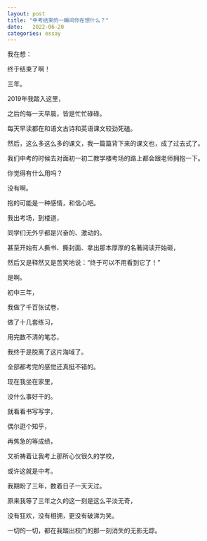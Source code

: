 ```yaml
---
layout: post
title: "中考结束的一瞬间你在想什么？"
date:   2022-06-20
categories: essay
---
```


我在想：

终于结束了啊！

三年。

2019年我踏入这里，

之后的每一天早晨，皆是忙忙碌碌。

每天早读都在和语文古诗和英语课文较劲死磕。

然后，这么多这么多的课文，我一篇篇背下来的课文也，成了过去式了。

我们中考的时候去对面初一初二教学楼考场的路上都会跟老师拥抱一下。

你觉得有什么用吗？

没有啊。

抱的可能是一种感情，和信心吧。

我出考场，到楼道，

同学们无外乎都是兴奋的、激动的。

甚至开始有人撕书、撕封面、拿出那本厚厚的名著阅读开始砸，

然后又是释然又是苦笑地说：“终于可以不用看到它了！”

是啊。

初中三年，

我做了千百张试卷，

做了十几套练习，

用完数不清的笔芯，

我终于是脱离了这片海域了。

全部都考完的感觉还真挺不错的。

现在我坐在家里，

没什么事好干的。

就看看书写写字，

偶尔逛个知乎，

再焦急的等成绩，

又祈祷着让我考上那所心仪很久的学校，

或许这就是中考。

我期盼了三年，数着日子一天天过。

原来我等了三年之久的这一刻是这么平淡无奇，

没有狂欢，没有相拥，更没有破涕为笑。

一切的一切，都在我踏出校门的那一刻消失的无影无踪。